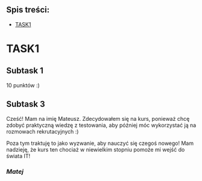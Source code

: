 ## Spis treści: 
* [TASK1]([TASK1](https://github.com/Yorven/challenge_portfolio_mateusz/blob/main/README.md#task1))
# TASK1
## Subtask 1
10 punktów :)
## Subtask 3
Cześć! Mam na imię Mateusz. Zdecydowałem się na kurs, ponieważ chcę zdobyć praktyczną wiedzę z testowania, aby później móc wykorzystać ją na rozmowach rekrutacyjnych :)

Poza tym traktuję to jako wyzwanie, aby nauczyć się czegoś nowego! Mam nadzieję, że kurs ten chociaż w niewielkim stopniu pomoże mi wejść do świata IT!

### *Matej*
